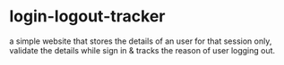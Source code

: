 # login-logout-tracker
a simple website that stores the details of an user for that session only, validate the details while sign in &amp; tracks the reason of user logging out.
